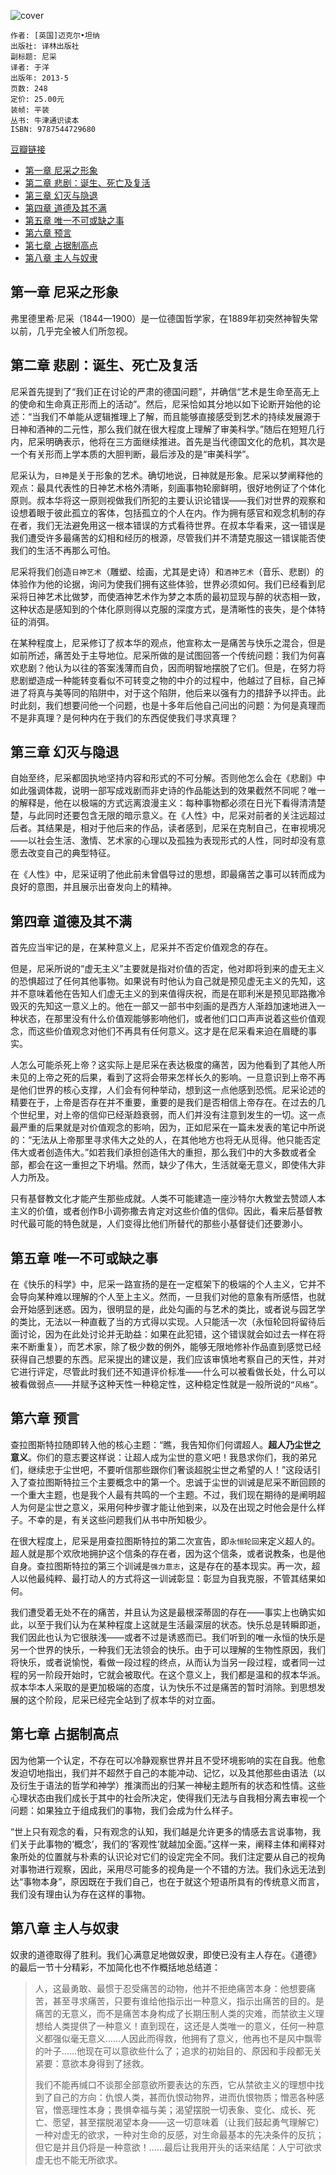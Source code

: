 ![cover](https://img3.doubanio.com/lpic/s26340880.jpg)

    作者: [英国]迈克尔•坦纳 
    出版社: 译林出版社
    副标题: 尼采
    译者: 于洋 
    出版年: 2013-5
    页数: 248
    定价: 25.00元
    装帧: 平装
    丛书: 牛津通识读本
    ISBN: 9787544729680

[豆瓣链接](https://book.douban.com/subject/24289176/)

- [第一章 尼采之形象](#第一章-尼采之形象)
- [第二章 悲剧：诞生、死亡及复活](#第二章-悲剧诞生死亡及复活)
- [第三章 幻灭与隐退](#第三章-幻灭与隐退)
- [第四章 道德及其不满](#第四章-道德及其不满)
- [第五章 唯一不可或缺之事](#第五章-唯一不可或缺之事)
- [第六章 预言](#第六章-预言)
- [第七章 占据制高点](#第七章-占据制高点)
- [第八章 主人与奴隶](#第八章-主人与奴隶)

## 第一章 尼采之形象
弗里德里希·尼采（1844—1900）是一位德国哲学家，在1889年初突然神智失常以前，几乎完全被人们所忽视。

## 第二章 悲剧：诞生、死亡及复活
尼采首先提到了“我们正在讨论的严肃的德国问题”，并确信“艺术是生命至高无上的使命和生命真正形而上的活动”。然后，尼采恰如其分地以如下论断开始他的论述：“当我们不单能从逻辑推理上了解，而且能够直接感受到艺术的持续发展源于日神和酒神的二元性，那么我们就在很大程度上理解了审美科学。”随后在短短几行内，尼采明确表示，他将在三方面继续推进。首先是当代德国文化的危机，其次是一个有关形而上学本质的大胆判断，最后涉及的是“审美科学”。

尼采认为，`日神`是关于形象的艺术。确切地说，日神就是形象。尼采以梦阐释他的观点：最具代表性的日神艺术格外清晰，刻画事物轮廓鲜明，很好地例证了个体化原则。叔本华将这一原则视做我们所犯的主要认识论错误——我们对世界的观察和设想着眼于彼此孤立的客体，包括孤立的个人在内。作为拥有感官和观念机制的存在者，我们无法避免用这一根本错误的方式看待世界。在叔本华看来，这一错误是我们遭受许多最痛苦的幻相和经历的根源，尽管我们并不清楚克服这一错误能否使我们的生活不再那么可怕。

尼采将我们创造`日神艺术`（雕塑、绘画，尤其是史诗）和`酒神艺术`（音乐、悲剧）的体验作为他的论据，询问为使我们拥有这些体验，世界必须如何。我们已经看到尼采将日神艺术比做梦，而使酒神艺术作为梦之本质的最初显现与醉的状态相一致，这种状态是感知到的个体化原则得以克服的深度方式，是清晰性的丧失，是个体特征的消弭。

在某种程度上，尼采修订了叔本华的观点，他宣称太一是痛苦与快乐之混合，但是如前所述，痛苦处于主导地位。尼采所做的是试图回答一个传统问题：我们为何喜欢悲剧？他认为以往的答案浅薄而自负，因而明智地摆脱了它们。但是，在努力将悲剧塑造成一种能转变看似不可转变之物的中介的过程中，他越过了目标，自己掉进了将真与美等同的陷阱中，对于这个陷阱，他后来以强有力的措辞予以抨击。此时此刻，我们想要问他一个问题，也是十多年后他自己问出的问题：为何是真理而不是非真理？是何种内在于我们的东西促使我们寻求真理？

## 第三章 幻灭与隐退
自始至终，尼采都固执地坚持内容和形式的不可分解。否则他怎么会在《悲剧》中如此强调体裁，说明一部写成戏剧而非史诗的作品能达到的效果截然不同呢？唯一的解释是，他在以极端的方式远离浪漫主义：每种事物都必须在日光下看得清清楚楚，与此同时还要包含无限的暗示意义。在《人性》中，尼采对前者的关注远超过后者。其结果是，相对于他后来的作品，读者感到，尼采在克制自己，在审视境况——以社会生活、激情、艺术家的心理以及孤独为表现形式的人性，同时却没有意愿去改变自己的典型特征。

在《人性》中，尼采证明了他此前未曾倡导过的思想，即最痛苦之事可以转而成为良好的意图，并且展示出奋发向上的精神。

## 第四章 道德及其不满
首先应当牢记的是，在某种意义上，尼采并不否定价值观念的存在。

但是，尼采所说的“虚无主义”主要就是指对价值的否定，他对即将到来的虚无主义的恐惧超过了任何其他事物。如果说有时他认为自己就是预见虚无主义的先知，这并不意味着他在告知人们虚无主义的到来值得庆祝，而是在耶利米是预见耶路撒冷毁灭的先知这一意义上的。他在一部又一部书中刻画的是西方人渐趋加速地进入一种状态，在那里没有什么价值观能够影响他们，或者他们口口声声说着这些价值观念，而这些价值观念对他们不再具有任何意义。这才是在尼采看来迫在眉睫的事实。

人怎么可能杀死上帝？这实际上是尼采在表达极度的痛苦，因为他看到了其他人所未见的上帝之死的后果，看到了这将会带来怎样长久的影响。一旦意识到上帝不再是他们世界的核心支撑，人们会有何种举动，想到这一点他感到恐慌。尼采论述的精要在于，上帝是否存在并不重要，重要的是我们是否相信上帝存在。在过去的几个世纪里，对上帝的信仰已经渐趋衰弱，而人们并没有注意到发生的一切。这一点最严重的后果就是对价值观念的影响，因为，正如尼采在一篇未发表的笔记中所说的：“无法从上帝那里寻求伟大之处的人，在其他地方也将无从觅得。他只能否定伟大或者创造伟大。”如若我们承担创造伟大的重担，那么我们中的大多数或者全部，都会在这一重担之下坍塌。然而，缺少了伟大，生活就毫无意义，即使伟大非人力所及。

只有基督教文化才能产生那些成就。人类不可能建造一座沙特尔大教堂去赞颂人本主义的价值，或者创作B小调弥撒去肯定对这些价值的信仰。因此，看来后基督教时代最可能的特色就是，人们变得比他们所替代的那些小基督徒们还要渺小。

## 第五章 唯一不可或缺之事
在《快乐的科学》中，尼采一路宣扬的是在一定框架下的极端的个人主义，它并不会导向某种难以理解的个人至上主义。然而，一旦我们对他的意象有所感悟，也就会开始感到迷惑。因为，很明显的是，此处勾画的与艺术的类比，或者说与园艺学的类比，无法以一种直截了当的方式得以实现。人只能活一次（永恒轮回将留待后面讨论，因为在此处讨论并无助益：如果在此犯错，这个错误就会如过去一样在将来不断重复），而艺术家，除了极少数的例外，能够无限地修补作品直到感觉已经获得自己想要的东西。尼采提出的建议是，我们应该审慎地考察自己的天性，并对它进行评定，尽管此时我们还不知道评价标准——什么可以被看做长处，什么可以被看做弱点——并赋予这种天性一种稳定性，这种稳定性就是一般所说的`“风格”`。

## 第六章 预言
查拉图斯特拉随即转入他的核心主题：“瞧，我告知你们何谓超人。**超人乃尘世之意义**。你们的意志要这样说：让超人成为尘世的意义吧！我恳求你们，我的弟兄们，继续忠于尘世吧，不要听信那些跟你们奢谈超脱尘世之希望的人！”这段话引入了查拉图斯特拉三个主要概念中的第一个。忠诚于尘世的训诫是尼采不断回顾的一个重大主题，也是我个人最有共鸣的一个主题。不过，我们现在期待的是阐明超人为何是尘世之意义，采用何种步骤才能让他到来，以及在出现之时他会是什么样子。不幸的是，有关这些问题我们从书中所知极少。

在很大程度上，尼采是用查拉图斯特拉的第二次宣告，即`永恒轮回`来定义超人的。超人就是那个欢欣地拥护这个信条的存在者，因为这个信条，或者说教条，也是他自身。查拉图斯特拉的第三个训诫是`强力意志`，这是存在的基本现实。再一次，超人以他最纯粹、最打动人的方式将这一训诫彰显：彰显为自我克服，不管其结果如何。

我们遭受着无处不在的痛苦，并且认为这是最根深蒂固的存在——事实上也确实如此，以至于我们认为在某种程度上这就是生活最深层的状态。快乐总是转瞬即逝，我们因此也认为它很肤浅——或者不过是诱惑而已。我们听到的唯一永恒的快乐是另一个世界的快乐，一种我们无法领会的快乐。由于可以理解的生物性原因，我们将快乐，或者说愉悦，看做一段过程的终点，从而认为当另一段过程，或者同一过程的另一阶段开始时，它就会被取代。在这个意义上，我们都是温和的叔本华派。叔本华本人采取的是更加极端的态度，认为快乐不过是痛苦的暂时消除。到思想发展的这个阶段，尼采已经完全站到了叔本华的对立面。

## 第七章 占据制高点
因为他第一个认定，不存在可以冷静观察世界并且不受环境影响的实在自我。他愈发迫切地指出，我们并不超然于自己的本能冲动、记忆，以及其他那些由语法（以及衍生于语法的哲学和神学）推演而出的归某一神秘主题所有的状态和性情。这些心理状态由我们成长于其中的社会所决定，使得我们无法与自我相分离去审视一个问题：如果独立于组成我们的事物，我们会成为什么样子。

“世上只有观念的看，只有观念的认知，我们越是允许更多的情感去言说事物，我们关于此事物的‘概念’，我们的‘客观性’就越加全面。”这样一来，阐释主体和阐释对象所处的位置就与朴素的认识论对它们的设定完全不同。我们注定要从自己的视角对事物进行观察，因此，采用尽可能多的视角是一个不错的方法。我们永远无法到达“事物本身”，原因既在于我们自己，也在于就这个短语所具有的传统意义而言，我们没有理由认为存在这样的事物。

## 第八章 主人与奴隶
奴隶的道德取得了胜利。我们心满意足地做奴隶，即使已没有主人存在。《道德》的最后一节十分精彩，不加简化也不作概括地总结道：

>人，这最勇敢、最惯于忍受痛苦的动物，他并不拒绝痛苦本身：他想要痛苦，甚至寻求痛苦，只要有谁给他指示出一种意义，指示出痛苦的目的。是痛苦的无意义，而不是痛苦本身构成了长期压制人类的灾难，而禁欲主义理想给人类提供了一种意义！直到现在，这还是人类唯一的意义，任何一种意义都强似毫无意义……人因此而得救，他拥有了意义，他再也不是风中飘零的叶子……他现在可以意欲些什么了；追求的初始目的、原因和手段都无关紧要：意欲本身得到了拯救。
>
>我们不能再缄口不谈那全部意欲所要表达的东西，它从禁欲主义的理想中找到了自己的方向：仇恨人类，甚而仇恨动物界，进而仇恨物质；憎恶各种感官，憎恶理性本身；畏惧幸福与美；渴望摆脱一切表象、变化、成长、死亡、愿望，甚至摆脱渴望本身——这一切意味着（让我们鼓起勇气理解它）一种对虚无的欲求，一种对生命的反感，对生命最基本的先决条件的反抗；但它是并且仍将是一种意欲！……最后让我用开头的话来结尾：人宁可欲求虚无也不能无所欲求。
